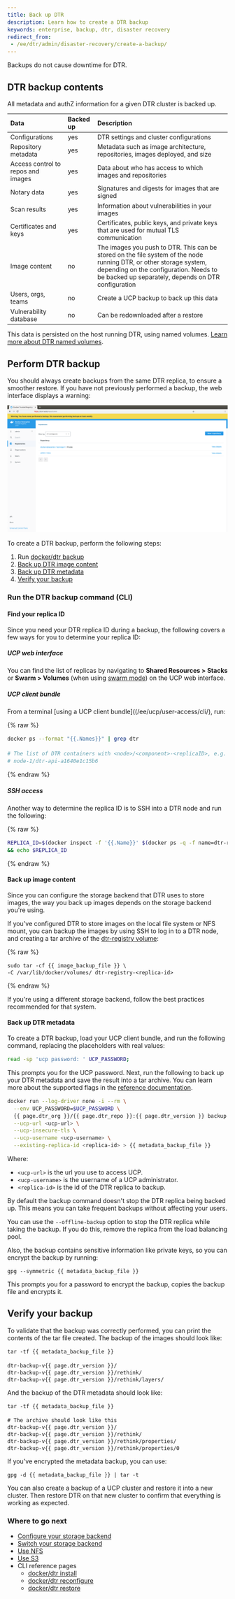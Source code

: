 ```yaml
---
title: Back up DTR
description: Learn how to create a DTR backup
keywords: enterprise, backup, dtr, disaster recovery
redirect_from:
 - /ee/dtr/admin/disaster-recovery/create-a-backup/
---
```


Backups do not cause downtime for DTR.

## DTR backup contents

All metadata and authZ information for a given DTR cluster is backed up.

| Data                               | Backed up | Description                                                    |
|:-----------------------------------|:----------|:---------------------------------------------------------------|
| Configurations                     | yes       | DTR settings and cluster configurations                                                  |
| Repository metadata                | yes       | Metadata such as image architecture, repositories, images deployed, and size                      |
| Access control to repos and images | yes       | Data about who has access to which images and repositories                      |
| Notary data                        | yes       | Signatures and digests for images that are signed              |
| Scan results                       | yes       | Information about vulnerabilities in your images               |
| Certificates and keys              | yes       | Certificates, public keys, and private keys that are used for mutual TLS communication                          |
| Image content                      | no        | The images you push to DTR. This can be stored on the file system of the node running DTR, or other storage system, depending on the configuration. Needs to be backed up separately, depends on DTR configuration |
| Users, orgs, teams                 | no        | Create a UCP backup to back up this data                        |
| Vulnerability database             | no        | Can be redownloaded after a restore                           |

This data is persisted on the host running DTR, using named volumes.
[Learn more about DTR named volumes](/ee/dtr/architecture/).

## Perform DTR backup

You should always create backups from the same DTR replica, to ensure a smoother
restore. If you have not previously performed a backup, the web interface displays a warning:

![](/ee/dtr/images/backup-warning.png)

To create a DTR backup, perform the following steps:

1. Run [docker/dtr backup](/reference/dtr/{{site.dtr_version}}/cli/backup/)
2. [Back up DTR image content](#back-up-image-content)
3. [Back up DTR metadata](#back-up-dtr-metadata)
4. [Verify your backup](#verify-your-backup)


### Run the DTR backup command (CLI)

#### Find your replica ID

Since you need your DTR replica ID during a backup, the following covers a few ways for you to determine your replica ID:

##### UCP web interface

You can find the list of replicas by navigating to **Shared Resources > Stacks** or **Swarm > Volumes** (when using [swarm mode](/engine/swarm/)) on the UCP web interface. 

##### UCP client bundle

From a terminal [using a UCP client bundle]((/ee/ucp/user-access/cli/), run:

{% raw %}
```bash
docker ps --format "{{.Names}}" | grep dtr

# The list of DTR containers with <node>/<component>-<replicaID>, e.g.
# node-1/dtr-api-a1640e1c15b6
```
{% endraw %}


##### SSH access

Another way to determine the replica ID is to SSH into a DTR node and run the following:

{% raw %}
```bash
REPLICA_ID=$(docker inspect -f '{{.Name}}' $(docker ps -q -f name=dtr-rethink) | cut -f 3 -d '-')
&& echo $REPLICA_ID
```
{% endraw %}

#### Back up image content

Since you can configure the storage backend that DTR uses to store images,
the way you back up images depends on the storage backend you're using.

If you've configured DTR to store images on the local file system or NFS mount,
you can backup the images by using SSH to log in to a DTR node,
and creating a tar archive of the [dtr-registry volume](/ee/dtr/architecture/):

{% raw %}
```none
sudo tar -cf {{ image_backup_file }} \
-C /var/lib/docker/volumes/ dtr-registry-<replica-id>
```
{% endraw %}

If you're using a different storage backend, follow the best practices
recommended for that system.


#### Back up DTR metadata

To create a DTR backup, load your UCP client bundle, and run the following
command, replacing the placeholders with real values:

```bash
read -sp 'ucp password: ' UCP_PASSWORD;
```

This prompts you for the UCP password. Next, run the following to back up your DTR metadata and save the result into a tar archive. You can learn more about the supported flags in
the [reference documentation](/reference/dtr/2.6/cli/backup/).

```bash
docker run --log-driver none -i --rm \
  --env UCP_PASSWORD=$UCP_PASSWORD \
  {{ page.dtr_org }}/{{ page.dtr_repo }}:{{ page.dtr_version }} backup \
  --ucp-url <ucp-url> \
  --ucp-insecure-tls \
  --ucp-username <ucp-username> \
  --existing-replica-id <replica-id> > {{ metadata_backup_file }}
```

Where:

* `<ucp-url>` is the url you use to access UCP.
* `<ucp-username>` is the username of a UCP administrator.
* `<replica-id>` is the id of the DTR replica to backup.


By default the backup command doesn't stop the DTR replica being backed up.
This means you can take frequent backups without affecting your users.

You can use the `--offline-backup` option to stop the DTR replica while taking
the backup. If you do this, remove the replica from the load balancing pool.

Also, the backup contains sensitive information
like private keys, so you can encrypt the backup by running:

```none
gpg --symmetric {{ metadata_backup_file }}
```

This prompts you for a password to encrypt the backup, copies the backup file
and encrypts it.


## Verify your backup

To validate that the backup was correctly performed, you can print the contents
of the tar file created. The backup of the images should look like:

```none
tar -tf {{ metadata_backup_file }}

dtr-backup-v{{ page.dtr_version }}/
dtr-backup-v{{ page.dtr_version }}/rethink/
dtr-backup-v{{ page.dtr_version }}/rethink/layers/
```

And the backup of the DTR metadata should look like:

```none
tar -tf {{ metadata_backup_file }}

# The archive should look like this
dtr-backup-v{{ page.dtr_version }}/
dtr-backup-v{{ page.dtr_version }}/rethink/
dtr-backup-v{{ page.dtr_version }}/rethink/properties/
dtr-backup-v{{ page.dtr_version }}/rethink/properties/0
```

If you've encrypted the metadata backup, you can use:

```none
gpg -d {{ metadata_backup_file }} | tar -t
```

You can also create a backup of a UCP cluster and restore it into a new
cluster. Then restore DTR on that new cluster to confirm that everything is
working as expected.

### Where to go next
- [Configure your storage backend](/ee/dtr/admin/configure/external-storage/)
- [Switch your storage backend](/ee/dtr/admin/configure/external-storage/storage-backend-migration/)
- [Use NFS](/ee/dtr/admin/configure/external-storage/nfs/)
- [Use S3](/ee/dtr/admin/configure/external-storage/s3/)
- CLI reference pages
  - [docker/dtr install](/reference/dtr/2.6/cli/install/)
  - [docker/dtr reconfigure](/reference/dtr/2.6/cli/reconfigure/)
  - [docker/dtr restore](/reference/dtr/2.6/cli/restore/)

